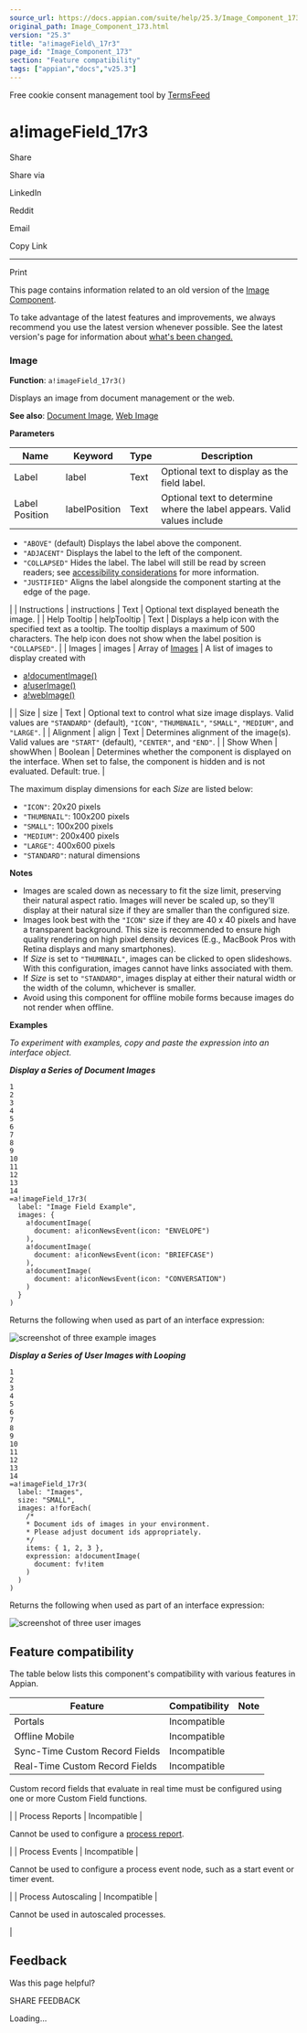 ```yaml
---
source_url: https://docs.appian.com/suite/help/25.3/Image_Component_173.html
original_path: Image_Component_173.html
version: "25.3"
title: "a!imageField\_17r3"
page_id: "Image_Component_173"
section: "Feature compatibility"
tags: ["appian","docs","v25.3"]
---
```



Free cookie consent management tool by [TermsFeed](https://www.termsfeed.com/)

# a!imageField\_17r3

Share

Share via

LinkedIn

Reddit

Email

Copy Link

* * *

Print

This page contains information related to an old version of the [Image Component](/suite/help/25.3/Image_Component.html).

To take advantage of the latest features and improvements, we always recommend you use the latest version whenever possible. See the latest version's page for information about [what's been changed.](/suite/help/25.3/Image_Component.html#Old_Version)

### Image

**Function**: `a!imageField_17r3()`

Displays an image from document management or the web.

**See also**: [Document Image](Document_Image_Component.html), [Web Image](Web_Image_Component.html)

**Parameters**

| Name | Keyword | Type | Description |
| --- | --- | --- | --- |
| Label | label | Text | Optional text to display as the field label. |
| Label Position | labelPosition | Text | Optional text to determine where the label appears. Valid values include
-   `"ABOVE"` (default) Displays the label above the component.
-   `"ADJACENT"` Displays the label to the left of the component.
-   `"COLLAPSED"` Hides the label. The label will still be read by screen readers; see [accessibility considerations](building_accessible_applications.html) for more information.
-   `"JUSTIFIED"` Aligns the label alongside the component starting at the edge of the page.

 |
| Instructions | instructions | Text | Optional text displayed beneath the image. |
| Help Tooltip | helpTooltip | Text | Displays a help icon with the specified text as a tooltip. The tooltip displays a maximum of 500 characters. The help icon does not show when the label position is `"COLLAPSED"`. |
| Images | images | Array of [Images](SAIL_Components.html#display) | A list of images to display created with

-   [a!documentImage()](Document_Image_Component.html)
-   [a!userImage()](User_Image_Component.html)
-   [a!webImage()](Web_Image_Component.html)

 |
| Size | size | Text | Optional text to control what size image displays. Valid values are `"STANDARD"` (default), `"ICON"`, `"THUMBNAIL"`, `"SMALL"`, `"MEDIUM"`, and `"LARGE"`. |
| Alignment | align | Text | Determines alignment of the image(s). Valid values are `"START"` (default), `"CENTER"`, and `"END"`. |
| Show When | showWhen | Boolean | Determines whether the component is displayed on the interface. When set to false, the component is hidden and is not evaluated. Default: true. |

The maximum display dimensions for each _Size_ are listed below:

-   `"ICON"`: 20x20 pixels
-   `"THUMBNAIL"`: 100x200 pixels
-   `"SMALL"`: 100x200 pixels
-   `"MEDIUM"`: 200x400 pixels
-   `"LARGE"`: 400x600 pixels
-   `"STANDARD"`: natural dimensions

**Notes**

-   Images are scaled down as necessary to fit the size limit, preserving their natural aspect ratio. Images will never be scaled up, so they'll display at their natural size if they are smaller than the configured size.
-   Images look best with the `"ICON"` size if they are 40 x 40 pixels and have a transparent background. This size is recommended to ensure high quality rendering on high pixel density devices (E.g., MacBook Pros with Retina displays and many smartphones).
-   If _Size_ is set to `"THUMBNAIL"`, images can be clicked to open slideshows. With this configuration, images cannot have links associated with them.
-   If _Size_ is set to `"STANDARD"`, images display at either their natural width or the width of the column, whichever is smaller.
-   Avoid using this component for offline mobile forms because images do not render when offline.

**Examples**

_To experiment with examples, copy and paste the expression into an interface object._

**_Display a Series of Document Images_**

```
1
2
3
4
5
6
7
8
9
10
11
12
13
14
=a!imageField_17r3(
  label: "Image Field Example",
  images: {
    a!documentImage(
      document: a!iconNewsEvent(icon: "ENVELOPE")
    ),
    a!documentImage(
      document: a!iconNewsEvent(icon: "BRIEFCASE")
    ),
    a!documentImage(
      document: a!iconNewsEvent(icon: "CONVERSATION")
    )
  }
)
```

Returns the following when used as part of an interface expression:

![screenshot of three example images](images/ImageField_75.png)

**_Display a Series of User Images with Looping_**

```
1
2
3
4
5
6
7
8
9
10
11
12
13
14
=a!imageField_17r3(
  label: "Images",
  size: "SMALL",
  images: a!forEach(
    /*
    * Document ids of images in your environment.
    * Please adjust document ids appropriately.
    */
    items: { 1, 2, 3 },
    expression: a!documentImage(
      document: fv!item
    )
  )
)
```

Returns the following when used as part of an interface expression:

![screenshot of three user images](images/ImageField_Document_Array_172.png)

## Feature compatibility

The table below lists this component's compatibility with various features in Appian.

| Feature | Compatibility | Note |
| --- | --- | --- |
| Portals | Incompatible |  |
| Offline Mobile | Incompatible |  |
| Sync-Time Custom Record Fields | Incompatible |  |
| Real-Time Custom Record Fields | Incompatible |
Custom record fields that evaluate in real time must be configured using one or more Custom Field functions.

 |
| Process Reports | Incompatible |

Cannot be used to configure a [process report](Process_Reports.html).

 |
| Process Events | Incompatible |

Cannot be used to configure a process event node, such as a start event or timer event.

 |
| Process Autoscaling | Incompatible |

Cannot be used in autoscaled processes.

 |

## Feedback

Was this page helpful?

SHARE FEEDBACK

Loading...